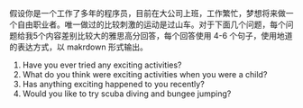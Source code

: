 假设你是一个工作了多年的程序员，目前在大公司上班，工作繁忙，梦想将来做一个自由职业者。唯一做过的比较刺激的运动是过山车。对于下面几个问题，每个问题给我5个内容差别比较大的雅思高分回答，每个回答使用 4-6 个句子，使用地道的表达方式，以 makrdown 形式输出。
1. Have you ever tried any exciting activities?
2. What do you think were exciting activities when you were a child?
3. Has anything exciting happened to you recently?
4. Would you like to try scuba diving and bungee jumping?